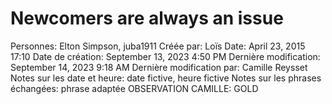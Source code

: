 # Newcomers are always an issue

Personnes: Elton Simpson, juba1911
Créée par: Loïs
Date: April 23, 2015 17:10
Date de création: September 13, 2023 4:50 PM
Dernière modification: September 14, 2023 9:18 AM
Dernière modification par: Camille Reysset
Notes sur les date et heure: date fictive, heure fictive
Notes sur les phrases échangées: phrase adaptée
OBSERVATION CAMILLE: GOLD